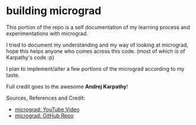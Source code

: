 # building micrograd

This portion of the repo is a self documentation of my learning process and experimentations with micrograd.

I tried to document my understanding and my way of looking at micrograd, hope this helps anyone who comes across this code. (most of which is of Karpathy's code :p)

I plan to implement/alter a few portions of the micrograd according to my taste.

Full credit goes to the awesome **Andrej Karpathy**!

Sources, References and Credit:
- [micrograd: YouTube Video](https://youtu.be/VMj-3S1tku0)
- [micrograd: GitHub Repo](https://github.com/karpathy/micrograd)
